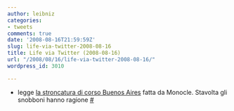 ```yaml
---
author: leibniz
categories:
- tweets
comments: true
date: '2008-08-16T21:59:59Z'
slug: life-via-twitter-2008-08-16
title: Life via Twitter (2008-08-16)
url: "/2008/08/16/life-via-twitter-2008-08-16/"
wordpress_id: 3010

---
```

* legge [la stroncatura di corso Buenos Aires](https://www.monocle.com/sections/affairs/Magazine-Articles/Streets-behind---Italy/) fatta da Monocle. Stavolta gli snobboni hanno ragione [#](https://twitter.com/leibniz/statuses/889306131)


